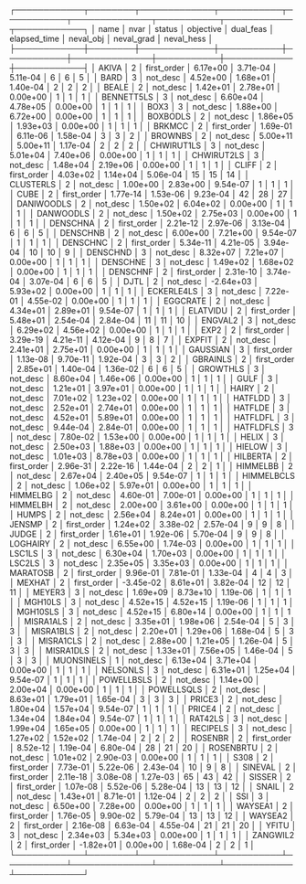 ┌────────────┬────────┬─────────────┬───────────┬───────────┬──────────────┬───────────┬────────────┬────────────┐
│       name │   nvar │      status │ objective │ dual_feas │ elapsed_time │ neval_obj │ neval_grad │ neval_hess │
├────────────┼────────┼─────────────┼───────────┼───────────┼──────────────┼───────────┼────────────┼────────────┤
│      AKIVA │      2 │ first_order │  6.17e+00 │  3.71e-04 │     5.11e-04 │         6 │          6 │          5 │
│       BARD │      3 │    not_desc │  4.52e+00 │  1.68e+01 │     1.40e-04 │         2 │          2 │          2 │
│      BEALE │      2 │    not_desc │  1.42e+01 │  2.78e+01 │     0.00e+00 │         1 │          1 │          1 │
│ BENNETT5LS │      3 │    not_desc │  6.60e+04 │  4.78e+05 │     0.00e+00 │         1 │          1 │          1 │
│       BOX3 │      3 │    not_desc │  1.88e+00 │  6.72e+00 │     0.00e+00 │         1 │          1 │          1 │
│   BOXBODLS │      2 │    not_desc │  1.86e+05 │  1.93e+03 │     0.00e+00 │         1 │          1 │          1 │
│     BRKMCC │      2 │ first_order │  1.69e-01 │  6.11e-06 │     1.58e-04 │         3 │          3 │          2 │
│    BROWNBS │      2 │    not_desc │  5.00e+11 │  5.00e+11 │     1.17e-04 │         2 │          2 │          2 │
│ CHWIRUT1LS │      3 │    not_desc │  5.01e+04 │  7.40e+06 │     0.00e+00 │         1 │          1 │          1 │
│ CHWIRUT2LS │      3 │    not_desc │  1.48e+04 │  2.19e+06 │     0.00e+00 │         1 │          1 │          1 │
│      CLIFF │      2 │ first_order │  4.03e+02 │  1.14e+04 │     5.06e-04 │        15 │         15 │         14 │
│  CLUSTERLS │      2 │    not_desc │  1.00e+00 │  2.83e+00 │     9.54e-07 │         1 │          1 │          1 │
│       CUBE │      2 │ first_order │  1.77e-14 │  1.53e-06 │     9.23e-04 │        42 │         28 │         27 │
│ DANIWOODLS │      2 │    not_desc │  1.50e+02 │  6.04e+02 │     0.00e+00 │         1 │          1 │          1 │
│  DANWOODLS │      2 │    not_desc │  1.50e+02 │  2.75e+03 │     0.00e+00 │         1 │          1 │          1 │
│   DENSCHNA │      2 │ first_order │  2.21e-12 │  2.97e-06 │     3.13e-04 │         6 │          6 │          5 │
│   DENSCHNB │      2 │    not_desc │  6.00e+00 │  7.21e+00 │     9.54e-07 │         1 │          1 │          1 │
│   DENSCHNC │      2 │ first_order │  5.34e-11 │  4.21e-05 │     3.94e-04 │        10 │         10 │          9 │
│   DENSCHND │      3 │    not_desc │  8.32e+07 │  7.21e+07 │     0.00e+00 │         1 │          1 │          1 │
│   DENSCHNE │      3 │    not_desc │  1.49e+02 │  1.68e+02 │     0.00e+00 │         1 │          1 │          1 │
│   DENSCHNF │      2 │ first_order │  2.31e-10 │  3.74e-04 │     3.07e-04 │         6 │          6 │          5 │
│       DJTL │      2 │    not_desc │ -2.64e+03 │  5.93e+02 │     0.00e+00 │         1 │          1 │          1 │
│ ECKERLE4LS │      3 │    not_desc │  7.22e-01 │  4.55e-02 │     0.00e+00 │         1 │          1 │          1 │
│   EGGCRATE │      2 │    not_desc │  4.34e+01 │  2.89e+01 │     9.54e-07 │         1 │          1 │          1 │
│   ELATVIDU │      2 │ first_order │  5.48e+01 │  2.54e-04 │     2.84e-04 │        11 │         11 │         10 │
│    ENGVAL2 │      3 │    not_desc │  6.29e+02 │  4.56e+02 │     0.00e+00 │         1 │          1 │          1 │
│       EXP2 │      2 │ first_order │  3.29e-19 │  4.21e-11 │     4.12e-04 │         9 │          8 │          7 │
│     EXPFIT │      2 │    not_desc │  2.41e+01 │  2.75e+01 │     0.00e+00 │         1 │          1 │          1 │
│   GAUSSIAN │      3 │ first_order │  1.13e-08 │  9.70e-11 │     1.92e-04 │         3 │          3 │          2 │
│   GBRAINLS │      2 │ first_order │  2.85e+01 │  1.40e-04 │     1.36e-02 │         6 │          6 │          5 │
│   GROWTHLS │      3 │    not_desc │  8.60e+04 │  1.46e+06 │     0.00e+00 │         1 │          1 │          1 │
│       GULF │      3 │    not_desc │  1.21e+01 │  3.97e+01 │     0.00e+00 │         1 │          1 │          1 │
│      HAIRY │      2 │    not_desc │  7.01e+02 │  1.23e+02 │     0.00e+00 │         1 │          1 │          1 │
│    HATFLDD │      3 │    not_desc │  2.52e+01 │  2.74e+01 │     0.00e+00 │         1 │          1 │          1 │
│    HATFLDE │      3 │    not_desc │  4.52e+01 │  5.89e+01 │     0.00e+00 │         1 │          1 │          1 │
│   HATFLDFL │      3 │    not_desc │  9.44e-04 │  2.84e-01 │     0.00e+00 │         1 │          1 │          1 │
│  HATFLDFLS │      3 │    not_desc │  7.80e-02 │  1.53e+00 │     0.00e+00 │         1 │          1 │          1 │
│      HELIX │      3 │    not_desc │  2.50e+03 │  1.88e+03 │     0.00e+00 │         1 │          1 │          1 │
│     HIELOW │      3 │    not_desc │  1.01e+03 │  8.78e+03 │     0.00e+00 │         1 │          1 │          1 │
│   HILBERTA │      2 │ first_order │  2.96e-31 │  2.22e-16 │     1.44e-04 │         2 │          2 │          1 │
│   HIMMELBB │      2 │    not_desc │  2.67e+04 │  2.40e+05 │     9.54e-07 │         1 │          1 │          1 │
│ HIMMELBCLS │      2 │    not_desc │  1.06e+02 │  5.97e+01 │     0.00e+00 │         1 │          1 │          1 │
│   HIMMELBG │      2 │    not_desc │  4.60e-01 │  7.00e-01 │     0.00e+00 │         1 │          1 │          1 │
│   HIMMELBH │      2 │    not_desc │  2.00e+00 │  3.61e+00 │     0.00e+00 │         1 │          1 │          1 │
│      HUMPS │      2 │    not_desc │  2.56e+04 │  8.24e+01 │     0.00e+00 │         1 │          1 │          1 │
│     JENSMP │      2 │ first_order │  1.24e+02 │  3.38e-02 │     2.57e-04 │         9 │          9 │          8 │
│      JUDGE │      2 │ first_order │  1.61e+01 │  1.92e-06 │     5.70e-04 │         9 │          9 │          8 │
│   LOGHAIRY │      2 │    not_desc │  6.55e+00 │  1.74e-03 │     0.00e+00 │         1 │          1 │          1 │
│     LSC1LS │      3 │    not_desc │  6.30e+04 │  1.70e+03 │     0.00e+00 │         1 │          1 │          1 │
│     LSC2LS │      3 │    not_desc │  2.35e+05 │  3.35e+03 │     0.00e+00 │         1 │          1 │          1 │
│   MARATOSB │      2 │ first_order │  9.96e-01 │  7.81e-01 │     1.33e-04 │         4 │          4 │          3 │
│     MEXHAT │      2 │ first_order │ -3.45e-02 │  8.61e+01 │     3.82e-04 │        12 │         12 │         11 │
│     MEYER3 │      3 │    not_desc │  1.69e+09 │  8.73e+10 │     1.19e-06 │         1 │          1 │          1 │
│    MGH10LS │      3 │    not_desc │  4.52e+15 │  4.52e+15 │     1.19e-06 │         1 │          1 │          1 │
│   MGH10SLS │      3 │    not_desc │  4.52e+15 │  6.80e+14 │     0.00e+00 │         1 │          1 │          1 │
│  MISRA1ALS │      2 │    not_desc │  3.35e+01 │  1.98e+06 │     2.54e-04 │         5 │          3 │          3 │
│  MISRA1BLS │      2 │    not_desc │  2.20e+01 │  1.29e+06 │     1.68e-04 │         5 │          3 │          3 │
│  MISRA1CLS │      2 │    not_desc │  2.88e+00 │  1.21e+05 │     1.26e-04 │         5 │          3 │          3 │
│  MISRA1DLS │      2 │    not_desc │  1.33e+01 │  7.56e+05 │     1.46e-04 │         5 │          3 │          3 │
│ MUONSINELS │      1 │    not_desc │  6.13e+04 │  3.71e+04 │     0.00e+00 │         1 │          1 │          1 │
│   NELSONLS │      3 │    not_desc │  6.31e+01 │  1.25e+04 │     9.54e-07 │         1 │          1 │          1 │
│ POWELLBSLS │      2 │    not_desc │  1.14e+00 │  2.00e+04 │     0.00e+00 │         1 │          1 │          1 │
│ POWELLSQLS │      2 │    not_desc │  8.63e+01 │  1.79e+01 │     1.65e-04 │         3 │          3 │          3 │
│     PRICE3 │      2 │    not_desc │  1.80e+04 │  1.57e+04 │     9.54e-07 │         1 │          1 │          1 │
│     PRICE4 │      2 │    not_desc │  1.34e+04 │  1.84e+04 │     9.54e-07 │         1 │          1 │          1 │
│    RAT42LS │      3 │    not_desc │  1.99e+04 │  1.65e+05 │     0.00e+00 │         1 │          1 │          1 │
│   RECIPELS │      3 │    not_desc │  1.27e+02 │  1.52e+02 │     1.74e-04 │         2 │          2 │          2 │
│    ROSENBR │      2 │ first_order │  8.52e-12 │  1.19e-04 │     6.80e-04 │        28 │         21 │         20 │
│  ROSENBRTU │      2 │    not_desc │  1.01e+02 │  2.90e-03 │     0.00e+00 │         1 │          1 │          1 │
│       S308 │      2 │ first_order │  7.73e-01 │  5.22e-06 │     2.43e-04 │        10 │          9 │          8 │
│    SINEVAL │      2 │ first_order │  2.11e-18 │  3.08e-08 │     1.27e-03 │        65 │         43 │         42 │
│     SISSER │      2 │ first_order │  1.07e-08 │  5.52e-06 │     5.28e-04 │        13 │         13 │         12 │
│      SNAIL │      2 │    not_desc │  1.43e+01 │  8.71e-01 │     1.12e-04 │         2 │          2 │          2 │
│        SSI │      3 │    not_desc │  6.50e+00 │  7.28e+00 │     0.00e+00 │         1 │          1 │          1 │
│    WAYSEA1 │      2 │ first_order │  1.76e-05 │  9.90e-02 │     5.79e-04 │        13 │         13 │         12 │
│    WAYSEA2 │      2 │ first_order │  2.16e-08 │  6.63e-04 │     4.55e-04 │        21 │         21 │         20 │
│      YFITU │      3 │    not_desc │  2.34e+03 │  5.34e+03 │     0.00e+00 │         1 │          1 │          1 │
│   ZANGWIL2 │      2 │ first_order │ -1.82e+01 │  0.00e+00 │     1.68e-04 │         2 │          2 │          1 │
└────────────┴────────┴─────────────┴───────────┴───────────┴──────────────┴───────────┴────────────┴────────────┘
